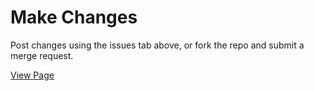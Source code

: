 # Make Changes

Post changes using the issues tab above, or fork the repo and submit a merge request.

[View Page](https://modelearth.github.io/community/maps/hubs/#us.ga_to_bs)